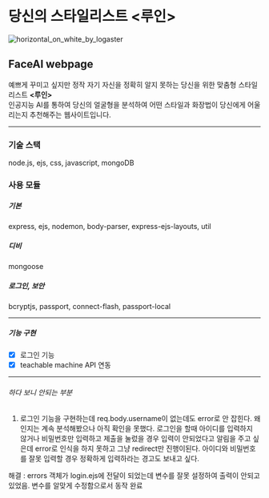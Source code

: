 # 당신의 스타일리스트 <루인>

![horizontal_on_white_by_logaster](https://user-images.githubusercontent.com/78638427/141692257-ab6b861b-b2f8-4db0-a71a-05424c0d8c89.png)

## FaceAI webpage
예쁘게 꾸미고 싶지만 정작 자기 자신을 정확히 알지 못하는 당신을 위한 맞춤형 스타일리스트 <strong><루인></strong> </br>
인공지능 AI를 통하여 당신의 얼굴형을 분석하여 어떤 스타일과 화장법이 당신에게 어울리는지 추천해주는 웹사이트입니다.

---
### 기술 스택
node.js, ejs, css, javascript, mongoDB

### 사용 모듈
##### 기본
express, ejs, nodemon, body-parser, express-ejs-layouts, util</br>
##### 디비
mongoose
##### 로그인, 보안
bcryptjs, passport, connect-flash, passport-local

***
##### 기능 구현
- [x] 로그인 기능</br>
- [x] teachable machine API 연동</br>

---
###### 하다 보니 안되는 부분
1. 로그인 기능을 구현하는데 req.body.username이 없는데도 error로 안 잡힌다.
왜인지는 계속 분석해봤으나 아직 확인을 못했다.
로그인을 할때 아이디를 입력하지 않거나 비밀번호만 입력하고 제출을 눌렀을 경우 입력이 안되었다고 알림을 주고 싶은데 error로 인식을 하지 못하고 그냥 redirect만 진행이된다.
아이디와 비밀번호를 잘못 입력할 경우 정확하게 입력하라는 경고도 보내고 싶다.

해결 : errors 객체가 login.ejs에 전달이 되었는데 변수를 잘못 설정하여 출력이 안되고 있었음.
변수를 알맞게 수정함으로서 동작 완료

